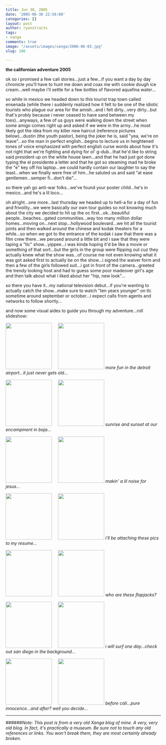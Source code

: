 ```yaml
---
title: Jun 30, 2005
date: '2005-06-30 22:58:00'
categories: []
layout: post
author: ryanstraits
tags:
- xanga
comments: true
image: "/assets/images/xanga/2006-06-03.jpg"
slug: 186

---
```

<strong>the californian adventure 2005</strong>

<!-- break -->

ok so i promised a few cali stories...just a few...if you want a day by day chronicle you'll have to hunt me down and coax me with cookie dough ice cream...well maybe i'll settle for a few bottles of flavored aquafina water...

so while in mexico we headed down to this tourist trap town called ensenada (while there i suddenly realized how it felt to be one of the idiotic tourists who plague our area for the amish...and i felt dirty...very dirty...but that's probly because i never ceased to have sand between my toes)...anyways, a few of us guys were walking down the street when some amigo comes right up and asked if we were in the army...he most likely got the idea from my killer new haircut (reference pictures below)...dustin (the youth pastor), being the joker he is, said "yea, we're on leave"...so the man in perfect english...begins to lecture us in heightened tones of voice emphasized with perfect english curse words about how it's not right that we're fighting and dying for ol' g-dub...that he'd like to string said president up on the white house lawn...and that he had just got done typing the el presidente a letter and that he got so steaming mad he broke the "e" key off his laptop...we could hardly contain our laughter to say the least...when we finally were free of him...he saluted us and said "at ease gentlemen...semper fi...don't die"...

so there yah go anti-war folks...we've found your poster child...he's in mexico...and he's a lil loco...

oh alright...one more...last thursday we headed up to hell-a for a day of fun and frivolity...we were basically our own tour guides so not knowing much about the city we decided to hit up the oc first...ok...beautiful people...beaches...gated communities...way too many million dollar homes...moving on...next stop...hollywood boulevard...we hit all the tourist joints and then walked around the chinese and kodak theaters for a while...so when we got to the entrance of the kodak i saw that there was a film crew there...we perused around a little bit and i saw that they were taping a "tlc" show...yippee...i was kinda hoping it'd be like a movie or something of that sort...but the girls in the group were flipping out cuz they actually knew what the show was...of course me not even knowing what it was got asked first to actually be on the show...i signed the waiver form and then a few of the girls followed suit...i got in front of the camera...greeted the trendy looking host and had to guess some poor madeover girl's age and then talk about what i liked about her "hip, new look"...

so there you have it...my national television debut...if you're wanting to actually catch the show...make sure to watch "ten years younger" on tlc sometime around september or october...i expect calls from agents and networks to follow shortly...

and now some visual aides to guide you through my adventure...roll slideshow:

<a href="http://xa7.xanga.com/cef8412a50c329013936/b6955975.jpg" target="xangaphoto"><img style="width:150px;border-width:0;" src="http://xa7.xanga.com/cef8412a50c329013936/z6955975.jpg" alt="" /></a>     <a href="http://x17.xanga.com/e4c84136054329013964/b6955993.jpg" target="xangaphoto"><img style="width:150px;border-width:0;" src="http://x17.xanga.com/e4c84136054329013964/z6955993.jpg" alt="" /></a>
<em>more fun in the detroit airport...it just never gets old...</em>

<a href="http://xd6.xanga.com/5d88222a045319014028/b6956036.jpg" target="xangaphoto"><img style="width:150px;border-width:0;" src="http://xd6.xanga.com/5d88222a045319014028/z6956036.jpg" alt="" /></a><em>     <a href="http://xea.xanga.com/ebe83435087319014055/b6956053.jpg" target="xangaphoto"><img style="width:150px;border-width:0;" src="http://xea.xanga.com/ebe83435087319014055/z6956053.jpg" alt="" /></a>
sunrise and sunset at our encampment in baja...</em>

<a href="http://x1d.xanga.com/28916b11c21a49014101/b6956080.jpg" target="xangaphoto"><img style="width:150px;border-width:0;" src="http://x1d.xanga.com/28916b11c21a49014101/z6956080.jpg" alt="" /></a><em>     <a href="http://x11.xanga.com/84082a2a077309014119/b6956095.jpg" target="xangaphoto"><img style="width:150px;border-width:0;" src="http://x11.xanga.com/84082a2a077309014119/z6956095.jpg" alt="" /></a>
makin' a lil noise for jesus...</em>

<a href="http://x9d.xanga.com/01f8562a501339014198/b6956142.jpg" target="xangaphoto"><img style="width:150px;border-width:0;" src="http://x9d.xanga.com/01f8562a501339014198/z6956142.jpg" alt="" /></a>     <a href="http://x00.xanga.com/16b8512ad1d339014229/b6956159.jpg" target="xangaphoto"><img style="width:150px;border-width:0;" src="http://x00.xanga.com/16b8512ad1d339014229/z6956159.jpg" alt="" /></a>
<em>i'll be attaching these pics to my resume...</em>

<a href="http://x0f.xanga.com/5cf8462a731329014698/b6956412.jpg" target="xangaphoto"><img style="width:150px;border-width:0;" src="http://x0f.xanga.com/5cf8462a731329014698/z6956412.jpg" alt="" /></a><em>     <a href="http://xdb.xanga.com/9c082434376309014716/b6956423.jpg" target="xangaphoto"><img style="width:150px;border-width:0;" src="http://xdb.xanga.com/9c082434376309014716/z6956423.jpg" alt="" /></a>
who are these flapjacks?</em>

<a href="http://x79.xanga.com/cba82330c14309014803/b6956472.jpg" target="xangaphoto"><img style="width:150px;border-width:0;" src="http://x79.xanga.com/cba82330c14309014803/z6956472.jpg" alt="" /></a>     <a href="http://xd6.xanga.com/d5d82732c24309014832/b6956491.jpg" target="xangaphoto"><img style="width:150px;border-width:0;" src="http://xd6.xanga.com/d5d82732c24309014832/z6956491.jpg" alt="" /></a>
<em>i will surf one day...check out san diego in the background...</em>

<a href="http://x5e.xanga.com/32382435c53309014922/b6956546.jpg" target="xangaphoto"><img style="width:150px;border-width:0;" src="http://x5e.xanga.com/32382435c53309014922/z6956546.jpg" alt="" /></a><em>     <a href="http://xa8.xanga.com/efa83330d06319015034/b6956611.jpg" target="xangaphoto"><img style="width:150px;border-width:0;" src="http://xa8.xanga.com/efa83330d06319015034/z6956611.jpg" alt="" /></a>
before cali...pure innocence...and after? well you decide...</em>

---

######*Note: This post is from a very old Xanga blog of mine. A very, very old blog. In fact, it's practically a museum. Be sure not to touch any old references or links. You won't break them, they are most certainly already broken.*